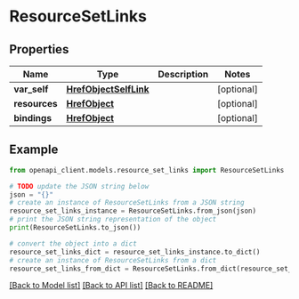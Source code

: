 # ResourceSetLinks


## Properties

Name | Type | Description | Notes
------------ | ------------- | ------------- | -------------
**var_self** | [**HrefObjectSelfLink**](HrefObjectSelfLink.md) |  | [optional] 
**resources** | [**HrefObject**](HrefObject.md) |  | [optional] 
**bindings** | [**HrefObject**](HrefObject.md) |  | [optional] 

## Example

```python
from openapi_client.models.resource_set_links import ResourceSetLinks

# TODO update the JSON string below
json = "{}"
# create an instance of ResourceSetLinks from a JSON string
resource_set_links_instance = ResourceSetLinks.from_json(json)
# print the JSON string representation of the object
print(ResourceSetLinks.to_json())

# convert the object into a dict
resource_set_links_dict = resource_set_links_instance.to_dict()
# create an instance of ResourceSetLinks from a dict
resource_set_links_from_dict = ResourceSetLinks.from_dict(resource_set_links_dict)
```
[[Back to Model list]](../README.md#documentation-for-models) [[Back to API list]](../README.md#documentation-for-api-endpoints) [[Back to README]](../README.md)


